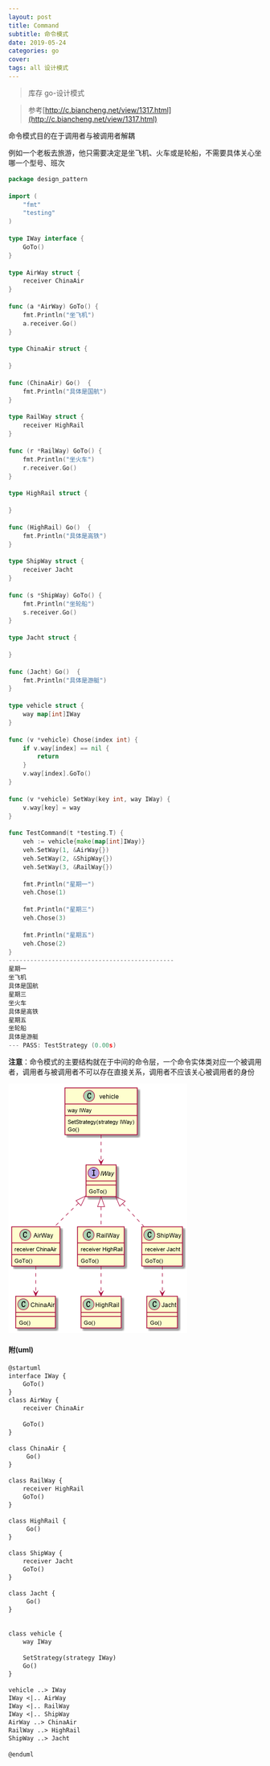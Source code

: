 ```yaml
---
layout: post
title: Command
subtitle: 命令模式
date: 2019-05-24
categories: go
cover: 
tags: all 设计模式
---
```


> 库存 go-设计模式

> 参考[http://c.biancheng.net/view/1317.html](http://c.biancheng.net/view/1317.html)

命令模式目的在于调用者与被调用者解耦

例如一个老板去旅游，他只需要决定是坐飞机、火车或是轮船，不需要具体关心坐哪一个型号、班次
```go
package design_pattern

import (
	"fmt"
	"testing"
)

type IWay interface {
	GoTo()
}

type AirWay struct {
	receiver ChinaAir
}

func (a *AirWay) GoTo() {
	fmt.Println("坐飞机")
	a.receiver.Go()
}

type ChinaAir struct {
	
}

func (ChinaAir) Go()  {
	fmt.Println("具体是国航")
}

type RailWay struct {
	receiver HighRail
}

func (r *RailWay) GoTo() {
	fmt.Println("坐火车")
	r.receiver.Go()
}

type HighRail struct {

}

func (HighRail) Go()  {
	fmt.Println("具体是高铁")
}

type ShipWay struct {
	receiver Jacht
}

func (s *ShipWay) GoTo() {
	fmt.Println("坐轮船")
	s.receiver.Go()
}

type Jacht struct {

}

func (Jacht) Go()  {
	fmt.Println("具体是游艇")
}

type vehicle struct {
	way map[int]IWay
}

func (v *vehicle) Chose(index int) {
	if v.way[index] == nil {
		return
	}
	v.way[index].GoTo()
}

func (v *vehicle) SetWay(key int, way IWay) {
	v.way[key] = way
}

func TestCommand(t *testing.T) {
	veh := vehicle{make(map[int]IWay)}
	veh.SetWay(1, &AirWay{})
	veh.SetWay(2, &ShipWay{})
	veh.SetWay(3, &RailWay{})

	fmt.Println("星期一")
	veh.Chose(1)

	fmt.Println("星期三")
	veh.Chose(3)

	fmt.Println("星期五")
	veh.Chose(2)
}
----------------------------------------------
星期一
坐飞机
具体是国航
星期三
坐火车
具体是高铁
星期五
坐轮船
具体是游艇
--- PASS: TestStrategy (0.00s)
```

**注意**：命令模式的主要结构就在于中间的命令层，一个命令实体类对应一个被调用者，调用者与被调用者不可以存在直接关系，调用者不应该关心被调用者的身份

<img src="/img/command1.png">

#### 附(uml)
```
@startuml
interface IWay {
	GoTo()
}
class AirWay {
	receiver ChinaAir

    GoTo()
}

class ChinaAir {
	 Go()
}

class RailWay {
    receiver HighRail
    GoTo()
}

class HighRail {
	 Go()
}

class ShipWay {
    receiver Jacht
    GoTo()
}

class Jacht {
	 Go()
}


class vehicle {
	way IWay

    SetStrategy(strategy IWay)
    Go()
}

vehicle ..> IWay
IWay <|.. AirWay
IWay <|.. RailWay
IWay <|.. ShipWay
AirWay ..> ChinaAir
RailWay ..> HighRail
ShipWay ..> Jacht

@enduml
```